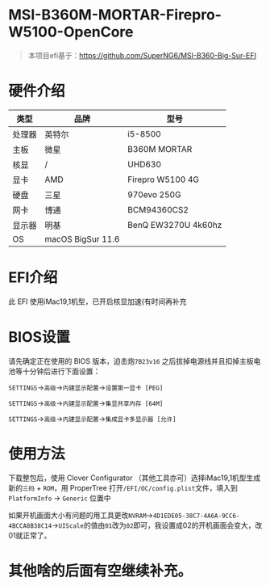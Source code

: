 # MSI-B360M-MORTAR-Firepro-W5100-OpenCore

> 本项目efi基于：https://github.com/SuperNG6/MSI-B360-Big-Sur-EFI

# 硬件介绍
| 类型 | 品牌 | 型号 |
|-----|-----|-----|
| 处理器 | 英特尔| i5-8500 
| 主板 | 微星 | B360M MORTAR |
| 核显 | / | UHD630 |
| 显卡 | AMD | Firepro W5100 4G |
| 硬盘 | 三星 | 970evo 250G |
| 网卡 | 博通 | BCM94360CS2 |
| 显示器 |明基 | BenQ EW3270U 4k60hz 	|
| OS |	macOS BigSur 11.6 |



# EFI介绍

此 EFI 使用iMac19,1机型，已开启核显加速(有时间再补充




# BIOS设置

请先确定正在使用的 BIOS 版本，迫击炮`7B23v16` 之后拔掉电源线并且扣掉主板电池等十分钟后进行下面设置：

`SETTINGS`->`高级`->`内建显示配置`->`设置第一显卡 [PEG]`

`SETTINGS`->`高级`->`内建显示配置`->`集显共享内存 [64M]`

`SETTINGS`->`高级`->`内建显示配置`->`集成显卡多显示器 [允许]`


# 使用方法

下载整包后，使用 Clover Configurator （其他工具亦可）选择iMac19,1机型生成新的`三码` + `ROM`，用 ProperTree 打开`/EFI/OC/config.plist`文件，填入到 `PlatformInfo` -> `Generic` 位置中


如果开机画面大小有问题的用工具更改`NVRAM`->`4D1EDE05-38C7-4A6A-9CC6-4BCCA8B38C14`->`UIScale`的值由`01`改为`02`即可，我设置成02的开机画面会变大，改01就正常了。



# 其他啥的后面有空继续补充。
